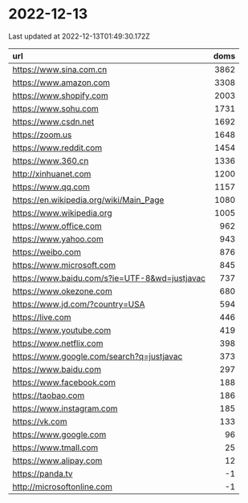 # 2022-12-13

<!-- BEGIN -->
Last updated at 2022-12-13T01:49:30.172Z

url | doms
:- | -:
https://www.sina.com.cn | 3862
https://www.amazon.com | 3308
https://www.shopify.com | 2003
https://www.sohu.com | 1731
https://www.csdn.net | 1692
https://zoom.us | 1648
https://www.reddit.com | 1454
https://www.360.cn | 1336
http://xinhuanet.com | 1200
https://www.qq.com | 1157
https://en.wikipedia.org/wiki/Main_Page | 1080
https://www.wikipedia.org | 1005
https://www.office.com | 962
https://www.yahoo.com | 943
https://weibo.com | 876
https://www.microsoft.com | 845
https://www.baidu.com/s?ie=UTF-8&wd=justjavac | 737
https://www.okezone.com | 680
https://www.jd.com/?country=USA | 594
https://live.com | 446
https://www.youtube.com | 419
https://www.netflix.com | 398
https://www.google.com/search?q=justjavac | 373
https://www.baidu.com | 297
https://www.facebook.com | 188
https://taobao.com | 186
https://www.instagram.com | 185
https://vk.com | 133
https://www.google.com | 96
https://www.tmall.com | 25
https://www.alipay.com | 12
https://panda.tv | -1
http://microsoftonline.com | -1
<!-- END -->
